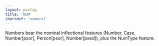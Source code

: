 ```yaml
---
layout: postag
title: 'NUM'
shortdef: 'numeral'
---
```


Numbers bear the nominal inflectional features (Number, Case, Number[psor], Person[psor], Number[psed]), plus the NumType feature.
<!-- Interlanguage links updated St lis 3 20:58:11 CET 2021 -->
